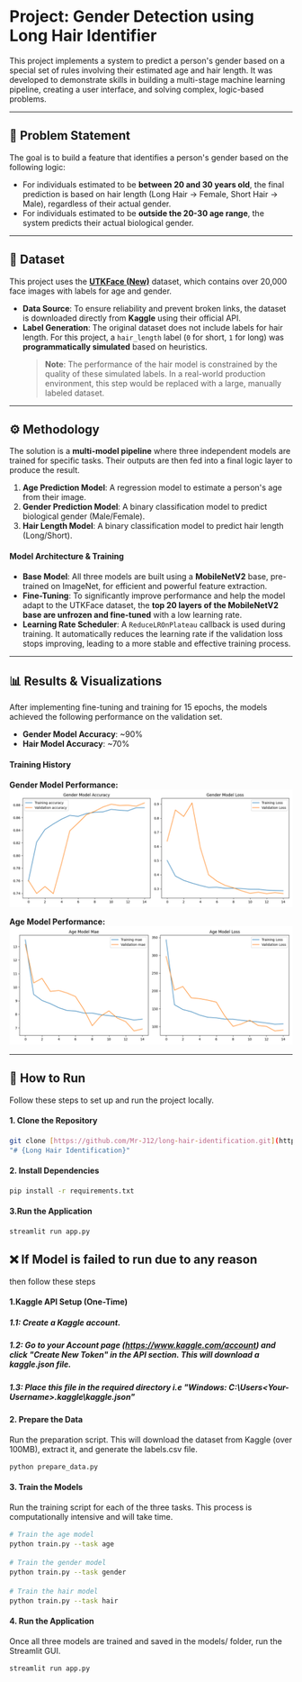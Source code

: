 # Project: Gender Detection using Long Hair Identifier

This project implements a system to predict a person's gender based on a special set of rules involving their estimated age and hair length. It was developed to demonstrate skills in building a multi-stage machine learning pipeline, creating a user interface, and solving complex, logic-based problems.

---

## 📝 Problem Statement

The goal is to build a feature that identifies a person's gender based on the following logic:
- For individuals estimated to be **between 20 and 30 years old**, the final prediction is based on hair length (Long Hair → Female, Short Hair → Male), regardless of their actual gender.
- For individuals estimated to be **outside the 20-30 age range**, the system predicts their actual biological gender.

---

## 💾 Dataset

This project uses the **[UTKFace (New)](https://www.kaggle.com/datasets/jangedoo/utkface-new)** dataset, which contains over 20,000 face images with labels for age and gender.

- **Data Source**: To ensure reliability and prevent broken links, the dataset is downloaded directly from **Kaggle** using their official API.
- **Label Generation**: The original dataset does not include labels for hair length. For this project, a `hair_length` label (`0` for short, `1` for long) was **programmatically simulated** based on heuristics.
  > **Note**: The performance of the hair model is constrained by the quality of these simulated labels. In a real-world production environment, this step would be replaced with a large, manually labeled dataset.

---

## ⚙️ Methodology

The solution is a **multi-model pipeline** where three independent models are trained for specific tasks. Their outputs are then fed into a final logic layer to produce the result.


1.  **Age Prediction Model**: A regression model to estimate a person's age from their image.
2.  **Gender Prediction Model**: A binary classification model to predict biological gender (Male/Female).
3.  **Hair Length Model**: A binary classification model to predict hair length (Long/Short).

#### Model Architecture & Training
- **Base Model**: All three models are built using a **MobileNetV2** base, pre-trained on ImageNet, for efficient and powerful feature extraction.
- **Fine-Tuning**: To significantly improve performance and help the model adapt to the UTKFace dataset, the **top 20 layers of the MobileNetV2 base are unfrozen and fine-tuned** with a low learning rate.
- **Learning Rate Scheduler**: A `ReduceLROnPlateau` callback is used during training. It automatically reduces the learning rate if the validation loss stops improving, leading to a more stable and effective training process.

---

## 📊 Results & Visualizations

After implementing fine-tuning and training for 15 epochs, the models achieved the following performance on the validation set.

- **Gender Model Accuracy**: ~90%
- **Hair Model Accuracy**: ~70%

#### Training History

**Gender Model Performance:**
![Gender Training History](graphs/gender_training_history_v2.png)

**Age Model Performance:**
![Age Training History](graphs/age_training_history_v2.png)

---

## 🚀 How to Run

Follow these steps to set up and run the project locally.

#### 1. Clone the Repository
```bash
git clone [https://github.com/Mr-J12/long-hair-identification.git](https://github.com/Mr-J12/long-hair-identification.git)
"# {Long Hair Identification}"
```

#### 2. Install Dependencies
```bash
pip install -r requirements.txt
```

#### 3.Run the Application
```bash
streamlit run app.py
```

## ❌ If Model is failed to run due to any reason 

then follow these steps

#### 1.Kaggle API Setup (One-Time)

##### 1.1: Create a Kaggle account.
##### 1.2: Go to your Account page (https://www.kaggle.com/account) and click "Create New Token" in the API section. This will download a kaggle.json file.
##### 1.3: Place this file in the required directory i.e "Windows: C:\Users\<Your-Username>\.kaggle\kaggle.json"

#### 2. Prepare the Data
Run the preparation script. This will download the dataset from Kaggle (over 100MB), extract it, and generate the labels.csv file.
```bash
python prepare_data.py
```

#### 3. Train the Models
Run the training script for each of the three tasks. This process is computationally intensive and will take time.
```bash
# Train the age model
python train.py --task age

# Train the gender model
python train.py --task gender

# Train the hair model
python train.py --task hair
```

#### 4. Run the Application
Once all three models are trained and saved in the models/ folder, run the Streamlit GUI.
```bash
streamlit run app.py
```
